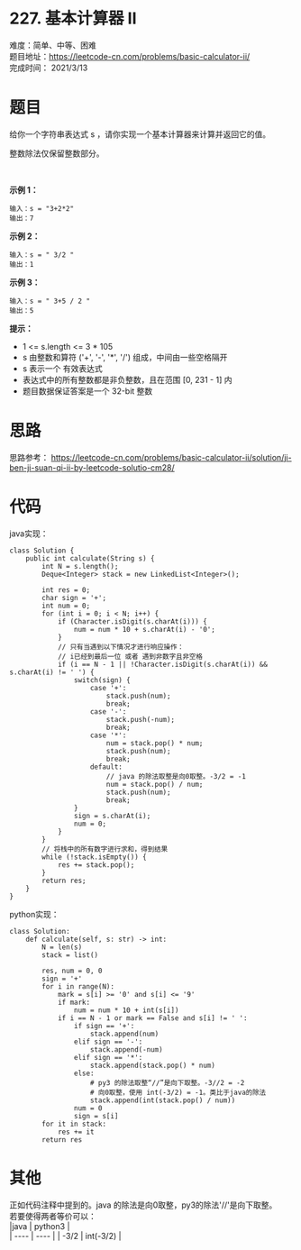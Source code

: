 # 227. 基本计算器 II
难度：简单、中等、困难   
题目地址：https://leetcode-cn.com/problems/basic-calculator-ii/    
完成时间：  2021/3/13   

# 题目
给你一个字符串表达式 s ，请你实现一个基本计算器来计算并返回它的值。

整数除法仅保留整数部分。

 

**示例 1：**
```
输入：s = "3+2*2"
输出：7
```
**示例 2：**
```
输入：s = " 3/2 "
输出：1
```
**示例 3：**
```
输入：s = " 3+5 / 2 "
输出：5
```
**提示：**
+ 1 <= s.length <= 3 * 105
+ s 由整数和算符 ('+', '-', '*', '/') 组成，中间由一些空格隔开
+ s 表示一个 有效表达式
+ 表达式中的所有整数都是非负整数，且在范围 [0, 231 - 1] 内
+ 题目数据保证答案是一个 32-bit 整数

# 思路
思路参考： https://leetcode-cn.com/problems/basic-calculator-ii/solution/ji-ben-ji-suan-qi-ii-by-leetcode-solutio-cm28/
# 代码
java实现：   
```
class Solution {
    public int calculate(String s) {
        int N = s.length();
        Deque<Integer> stack = new LinkedList<Integer>();

        int res = 0;
        char sign = '+';
        int num = 0;
        for (int i = 0; i < N; i++) {
            if (Character.isDigit(s.charAt(i))) {
                num = num * 10 + s.charAt(i) - '0';
            }
            // 只有当遇到以下情况才进行响应操作：
            // i已经到最后一位 或者 遇到非数字且非空格
            if (i == N - 1 || !Character.isDigit(s.charAt(i)) && s.charAt(i) != ' ') {
                switch(sign) {
                    case '+':
                        stack.push(num);
                        break;
                    case '-':
                        stack.push(-num);
                        break;
                    case '*':
                        num = stack.pop() * num;
                        stack.push(num);
                        break;
                    default:
                        // java 的除法取整是向0取整。-3/2 = -1
                        num = stack.pop() / num;
                        stack.push(num);
                        break;
                }
                sign = s.charAt(i);
                num = 0;
            }
        }
        // 将栈中的所有数字进行求和，得到结果
        while (!stack.isEmpty()) {
            res += stack.pop();
        }
        return res;
    }
}
```
python实现：   
```
class Solution:
    def calculate(self, s: str) -> int:
        N = len(s)
        stack = list()

        res, num = 0, 0
        sign = '+'
        for i in range(N):
            mark = s[i] >= '0' and s[i] <= '9'
            if mark:
                num = num * 10 + int(s[i])
            if i == N - 1 or mark == False and s[i] != ' ':
                if sign == '+':
                    stack.append(num)
                elif sign == '-':
                    stack.append(-num)
                elif sign == '*':
                    stack.append(stack.pop() * num)
                else:
                    # py3 的除法取整“//”是向下取整。-3//2 = -2
                    # 向0取整，使用 int(-3/2) = -1。类比于java的除法
                    stack.append(int(stack.pop() / num))
                num = 0
                sign = s[i]
        for it in stack:
            res += it
        return res
```
# 其他 
正如代码注释中提到的。java 的除法是向0取整，py3的除法'//'是向下取整。   
若要使得两者等价可以：   
|java | python3 |   
|  ----  | ----  |
| -3/2 | int(-3/2) |

